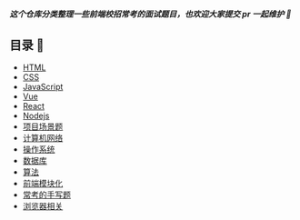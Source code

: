 ##### 这个仓库分类整理一些前端校招常考的面试题目，也欢迎大家提交 pr 一起维护 :rocket:

## 目录 :book:

- [HTML](/html)
- [CSS](/tree/master/css)
- [JavaScript](/tree/master/javascript)
- [Vue](/tree/master/vue)
- [React]()
- [Nodejs]()
- [项目场景题]()
- [计算机网络]()
- [操作系统]()
- [数据库]()
- [算法]()
- [前端模块化]()
- [常考的手写题]()
- [浏览器相关]()
